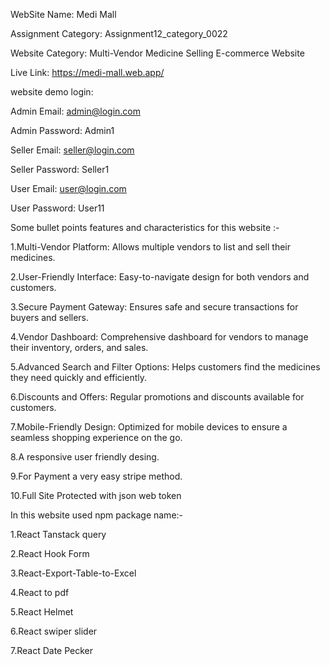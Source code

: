 WebSite Name: Medi Mall

Assignment Category: Assignment12_category_0022 

Website Category: Multi-Vendor Medicine Selling E-commerce Website


Live Link: https://medi-mall.web.app/

website demo login:

Admin Email: admin@login.com

Admin Password: Admin1

Seller Email: seller@login.com

Seller Password: Seller1

User Email: user@login.com

User Password: User11


Some bullet points features and characteristics for this website :-

1.Multi-Vendor Platform: Allows multiple vendors to list and sell their medicines.

2.User-Friendly Interface: Easy-to-navigate design for both vendors and customers.

3.Secure Payment Gateway: Ensures safe and secure transactions for buyers and sellers.

4.Vendor Dashboard: Comprehensive dashboard for vendors to manage their inventory, orders, and sales.

5.Advanced Search and Filter Options: Helps customers find the medicines they need quickly and efficiently.

6.Discounts and Offers: Regular promotions and discounts available for customers.

7.Mobile-Friendly Design: Optimized for mobile devices to ensure a seamless shopping experience on the go.

8.A responsive user friendly desing.

9.For Payment a very easy stripe method.

10.Full Site Protected with json web token

In this website used npm package name:-

1.React Tanstack query

2.React Hook Form

3.React-Export-Table-to-Excel

4.React to pdf

5.React Helmet

6.React swiper slider

7.React Date Pecker